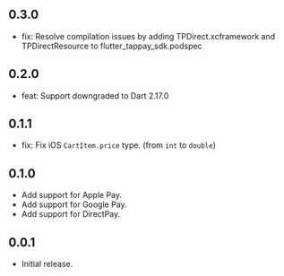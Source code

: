 ## 0.3.0

- fix: Resolve compilation issues by adding TPDirect.xcframework and TPDirectResource to flutter_tappay_sdk.podspec

## 0.2.0

- feat: Support downgraded to Dart 2.17.0

## 0.1.1

- fix: Fix iOS `CartItem.price` type. (from `int` to `double`)

## 0.1.0

- Add support for Apple Pay.
- Add support for Google Pay.
- Add support for DirectPay.

## 0.0.1

- Initial release.
